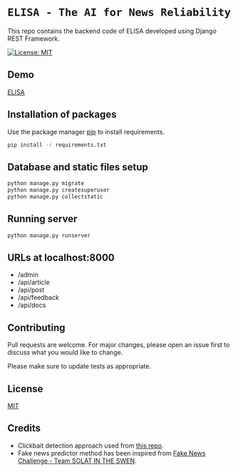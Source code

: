 # `ELISA - The AI for News Reliability`

This repo contains the backend code of ELISA developed using Django REST Framework.

[![License: MIT](https://img.shields.io/badge/License-MIT-yellow.svg)](https://opensource.org/licenses/MIT)

## Demo
<a href="http://elisatheai.me">ELISA</a>

## Installation of packages

Use the package manager [pip](https://pip.pypa.io/en/stable/) to install requirements.

```bash
pip install -r requirements.txt
```
## Database and static files setup
```bash
python manage.py migrate
python manage.py createsuperuser
python manage.py collectstatic
```

## Running server

```bash
python manage.py runserver
```

## URLs at localhost:8000
 * /admin
 * /api/article
 * /api/post
 * /api/feedback
 * /api/docs


## Contributing
Pull requests are welcome. For major changes, please open an issue first to discuss what you would like to change.

Please make sure to update tests as appropriate.

## License
[MIT](https://choosealicense.com/licenses/mit/)

## Credits
  * Clickbait detection approach used from <a href="https://github.com/saurabhmathur96/clickbait-detector">this repo</a>.
  * Fake news predictor method has been inspired from <a href="https://github.com/Cisco-Talos/fnc-1">Fake News Challenge - Team SOLAT IN THE SWEN</a>.

